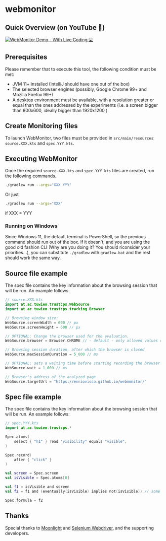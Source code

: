 # webmonitor

## Quick Overview (on YouTube 🎥)
[![WebMonitor Demo - With Live Coding 💻](https://i.ytimg.com/vi/hqVw0JU3k9c/hqdefault.jpg)](https://youtu.be/hqVw0JU3k9c "WebMonitor Demo - With Live Coding 💻")

## Prerequisites

Please remember that to execute this tool, the following condition must be met:

- JVM 11+ installed (IntelliJ should have one out of the box)
- The selected browser engines (possibly, Google Chrome 99+ and Mozilla Firefox 99+)
- A desktop environment must be available, with a resolution greater or equal than the ones addressed by the
  experiments (i.e. a screen bigger than 800x600, ideally bigger than 1920x1200 )

## Create Monitoring files
To launch WebMonitor, two files must be provided in `src/main/resources`: `source.XXX.kts` and `spec.YYY.kts`.

## Executing WebMonitor

Once the required `source.XXX.kts` and `spec.YYY.kts` files are created, run the following commands.

```sh
./gradlew run --args="XXX YYY" 
```

Or just 
```sh
./gradlew run --args="XXX" 
```
if XXX = YYY

### Running on Windows
Since Windows 11, the default terminal is PowerShell, so the previous command should run out of the box. If it doesn't, and you are using the good old fashion CLI (Why are you doing it? You should riconsider your priorities...), you can substitute `./gradlew` with `gradlew.bat` and the rest should work the same way.

## Source file example
The spec file contains the key information about the browsing session that will be run. An example follows:
```kts
// source.XXX.kts
import at.ac.tuwien.trustcps.WebSource
import at.ac.tuwien.trustcps.tracking.Browser

// Browsing window size:
WebSource.screenWidth = 600 // px 
WebSource.screenHeight = 600 // px

// OPTIONAL: Change the browser used for the evaluation. 
WebSource.browser = Browser.CHROME // - default - only allowed values currently are CHROME and FIREFOX

// Browsing session duration, after which the browser is closed
WebSource.maxSessionDuration = 5_000 // ms

// OPTIONAL: sets a waiting time before starting recording the browser (so that initial loading errors can be skipped by the analysis)
WebSource.wait = 1_000 // ms 

// Browser's address of the analyzed page
WebSource.targetUrl = "https://enniovisco.github.io/webmonitor/"

```

## Spec file example
The spec file contains the key information about the browsing session that will be run. An example follows:
```kts
// spec.YYY.kts
import at.ac.tuwien.trustcps.*

Spec.atoms(
    select { "h1" } read "visibility" equals "visible",
)

Spec.record(
    after { "click" }
)

val screen = Spec.screen
val isVisible = Spec.atoms[0]

val f1 = isVisible and screen
val f2 = f1 and (eventually(isVisible) implies not(isVisible)) // some random complex formula to show operators.

Spec.formula = f2


```

## Thanks
Special thanks to [Moonlight](https://github.com/MoonLightSuite/MoonLight) and [Selenium Webdriver](https://github.com/SeleniumHQ/selenium), and the supporting developers.
